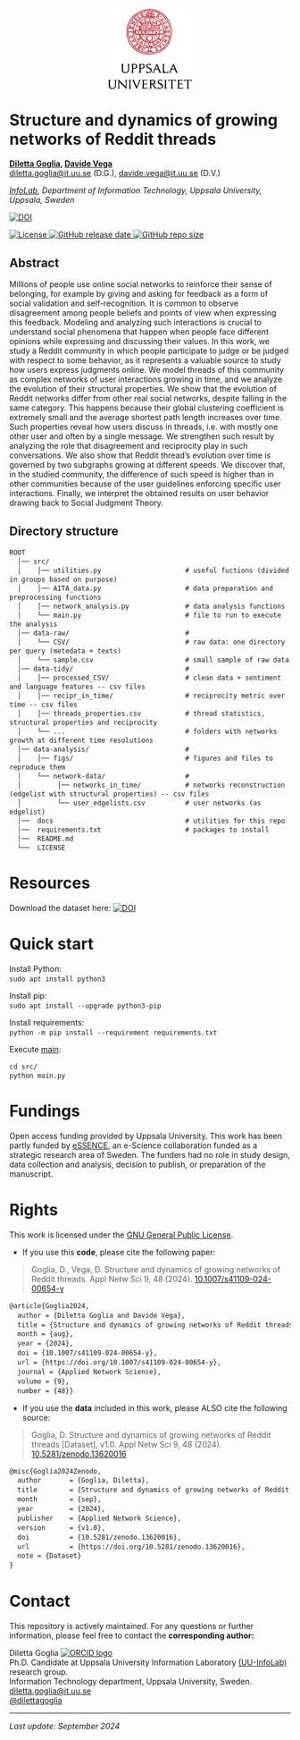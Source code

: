 <p align="center">
    <img align="center" src='docs/img/uu_logo.png' width="150px">
</p>

# Structure and dynamics of growing networks of Reddit threads
**[Diletta Goglia](https://orcid.org/0000-0002-2622-7495), [Davide Vega](https://orcid.org/0000-0001-8795-1957)**</br>[diletta.goglia@it.uu.se](mailto:diletta.goglia@it.uu.se) (D.G.), [davide.vega@it.uu.se](mailto:davide.vega@it.uu.se) (D.V.)


_[InfoLab](https://uuinfolab.github.io/), Department of Information Technology, Uppsala University, Uppsala, Sweden_


<a href="https://doi.org/10.1007/s41109-024-00654-y"><img src="https://zenodo.org/badge/DOI/10.1007/s41109-024-00654-y.svg" alt="DOI"></a></br>
<!--<a href="https://github.com/uuinfolab/Structure_and_dynamics_of_growing_networks_of_Reddit_threads/stargazers"><img src="https://img.shields.io/github/stars/uuinfolab/Structure_and_dynamics_of_growing_networks_of_Reddit_threads" alt="GitHub stars" /></a>
<a href="https://github.com/uuinfolab/Structure_and_dynamics_of_growing_networks_of_Reddit_threads/network/members"><img alt="GitHub forks" src="https://img.shields.io/github/forks/uuinfolab/Structure_and_dynamics_of_growing_networks_of_Reddit_threads" /></a>-->
<a href="https://github.com/uuinfolab/Structure_and_dynamics_of_growing_networks_of_Reddit_threads/blob/main/LICENSE">
  <img alt="License" src="https://img.shields.io/github/license/uuinfolab/Structure_and_dynamics_of_growing_networks_of_Reddit_threads">
</a> <a href="https://github.com/uuinfolab/Structure_and_dynamics_of_growing_networks_of_Reddit_threads/releases">
  <img alt="GitHub release date" src="https://img.shields.io/github/release-date/uuinfolab/Structure_and_dynamics_of_growing_networks_of_Reddit_threads">
</a> <a href="uuinfolab/Structure_and_dynamics_of_growing_networks_of_Reddit_threads"><img alt="GitHub repo size" src="https://img.shields.io/github/repo-size/uuinfolab/Structure_and_dynamics_of_growing_networks_of_Reddit_threads"></a>




## Abstract
Millions of people use online social networks to reinforce their sense of belonging, for example by giving and asking for feedback as a form of social validation and self-recognition. It is common to observe disagreement among people beliefs and points of view when expressing this feedback. Modeling and analyzing such interactions is crucial to understand social phenomena that happen when people face different opinions while expressing and discussing their values. In this work, we study a Reddit community in which people participate to judge or be judged with respect to some behavior, as it represents a valuable source to study how users express judgments online. We model threads of this community as complex networks of user interactions growing in time, and we analyze the evolution of their structural properties. We show that the evolution of Reddit networks differ from other real social networks, despite falling in the same category. This happens because their global clustering coefficient is extremely small and the average shortest path length increases over time. Such properties reveal how users discuss in threads, i.e. with mostly one other user and often by a single message. We strengthen such result by analyzing the role that disagreement and reciprocity play in such conversations. We also show that Reddit thread’s evolution over time is governed by two subgraphs growing at different speeds. We discover that, in the studied community, the difference of such speed is higher than in other communities because of the user guidelines enforcing specific user interactions. Finally, we interpret the obtained results on user behavior drawing back to Social Judgment Theory.

## Directory structure 
```
ROOT
  │── src/
  │    │── utilities.py                     # useful fuctions (divided in groups based on purpose)
  │    │── AITA_data.py                     # data preparation and preprocessing functions
  │    │── network_analysis.py              # data analysis functions
  │    └── main.py                          # file to run to execute the analysis
  │── data-raw/                             #
  │    └── CSV/                             # raw data: one directory per query (metedata + texts)
  │    └── sample.csv                       # small sample of raw data
  │── data-tidy/                            #
  │    │── processed_CSV/                   # clean data + sentiment and language features -- csv files 
  │    │── recipr_in_time/                  # reciprocity metric over time -- csv files 
  │    │── threads_properties.csv           # thread statistics, structural properties and reciprocity
  │    └── ...                              # folders with networks growth at different time resolutions
  │── data-analysis/                        #  
  │    │── figs/                            # figures and files to reproduce them
  │    └── network-data/                    #
  │         │── networks_in_time/           # networks reconstruction (edgelist with structural properties) -- csv files 
  │         └── user_edgelists.csv          # user networks (as edgelist)  
  │──  docs                                 # utilities for this repo    
  │──  requirements.txt                     # packages to install      
  │──  README.md
  └──  LICENSE  
```

# Resources
Download the dataset here:  <a href="https://doi.org/10.5281/zenodo.13620016"><img src="https://zenodo.org/badge/DOI/10.5281/zenodo.13620016.svg" alt="DOI"></a>

# Quick start
Install Python:<br>
`sudo apt install python3`

Install pip:<br>
`sudo apt install --upgrade python3-pip`

Install requirements:<br>
`python -m pip install --requirement requirements.txt`

Execute [main](src/main.py):
```
cd src/
python main.py
```


# Fundings
Open access funding provided by Uppsala University. This work has been partly funded by [eSSENCE](https://www.essenceofescience.se/w/es/en), an e-Science collaboration funded as a strategic research area of Sweden. The funders had no role in study design, data collection and analysis, decision to publish, or preparation of the manuscript.

# Rights
This work is licensed under the [GNU General Public License](/LICENSE).

- If you use this **code**, please cite the following paper:
> Goglia, D., Vega, D. Structure and dynamics of growing networks of Reddit threads. Appl Netw Sci 9, 48 (2024). [10.1007/s41109-024-00654-y](https://doi.org/10.1007/s41109-024-00654-y)

```tex
@article{Goglia2024,
  author = {Diletta Goglia and Davide Vega},
  title = {Structure and dynamics of growing networks of Reddit threads},
  month = {aug},
  year = {2024},
  doi = {10.1007/s41109-024-00654-y},
  url = {https://doi.org/10.1007/s41109-024-00654-y},
  journal = {Applied Network Science},
  volume = {9},
  number = {48}}
```

- If you use the **data** included in this work, please ALSO cite the following source:

> Goglia, D. Structure and dynamics of growing networks of Reddit threads [Dataset], v1.0. Appl Netw Sci 9, 48 (2024). [10.5281/zenodo.13620016](https://doi.org/10.5281/zenodo.13620016)

```tex
@misc{Goglia2024Zenodo,
  author       = {Goglia, Diletta},
  title        = {Structure and dynamics of growing networks of Reddit threads},
  month        = {sep},
  year         = {2024},
  publisher    = {Applied Network Science},
  version      = {v1.0},
  doi          = {10.5281/zenodo.13620016},
  url          = {https://doi.org/10.5281/zenodo.13620016},
  note = {Dataset}
}
```


# Contact 
This repository is actively maintained. For any questions or further information, please feel free to contact the **corresponding author:**

Diletta Goglia <a href="https://orcid.org/0000-0002-2622-7495"><img alt="ORCID logo" src="https://info.orcid.org/wp-content/uploads/2019/11/orcid_16x16.png" width="16" height="16" /></a> <br/>
Ph.D. Candidate at Uppsala University Information Laboratory [(UU-InfoLab)](https://uuinfolab.github.io/) research group. <br/>
Information Technology department, Uppsala University, Sweden. <br/>
[diletta.goglia@it.uu.se](mailto:dilettagoglia@it.uu.se) <br/>
[@dilettagoglia](https://x.com/dilettagoglia?lang=en)
<!-- [dilettagoglia.netlify.app](http://www.dilettagoglia.netlify.app) <br/> -->


---
_Last update: September 2024_